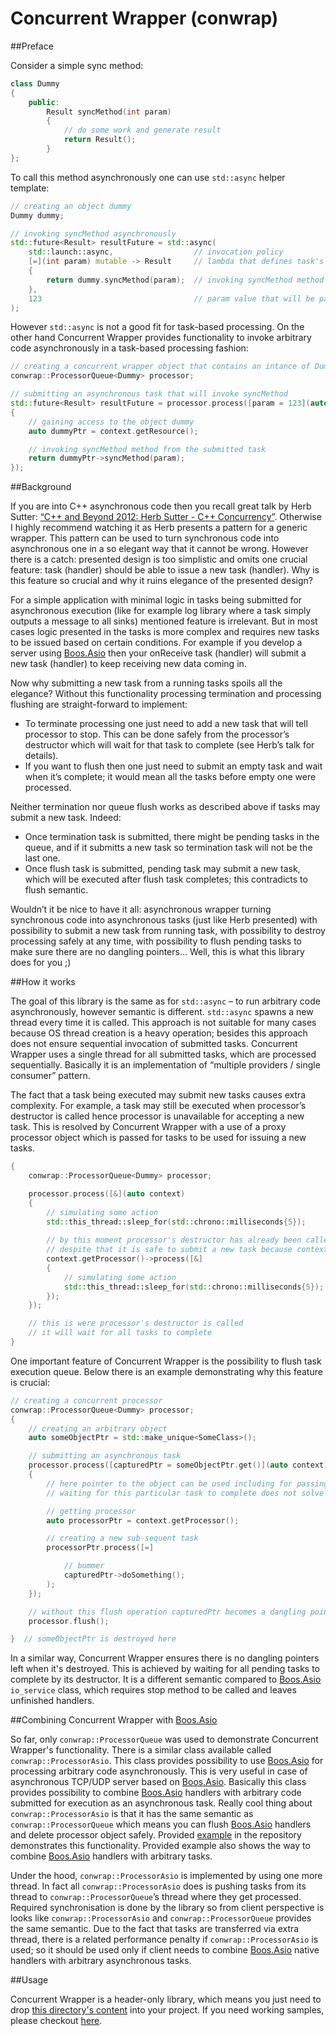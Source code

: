 # Concurrent Wrapper (conwrap)


##Preface

Consider a simple sync method:
```c++
class Dummy
{
	public:
		Result syncMethod(int param)
		{
			// do some work and generate result
			return Result();
		}
};
```

To call this method asynchronously one can use `std::async` helper template:
```c++
// creating an object dummy
Dummy dummy;

// invoking syncMethod asynchronously
std::future<Result> resultFuture = std::async(
	std::launch::async,                  // invocation policy
	[=](int param) mutable -> Result     // lambda that defines task's funtionality
	{
		return dummy.syncMethod(param);  // invoking syncMethod method from the submitted task
	},
	123                                  // param value that will be passed to the submitted task
);
```

However `std::async` is not a good fit for task-based processing. On the other hand Concurrent Wrapper provides functionality to invoke arbitrary code asynchronously in a task-based processing fashion:
```c++
// creating a concurrent wrapper object that contains an intance of Dummy
conwrap::ProcessorQueue<Dummy> processor;

// submitting an asynchronous task that will invoke syncMethod
std::future<Result> resultFuture = processor.process([param = 123](auto context)
{
	// gaining access to the object dummy
	auto dummyPtr = context.getResource();

	// invoking syncMethod method from the submitted task
	return dummyPtr->syncMethod(param);
});
```


##Background

If you are into C++ asynchronous code then you recall great talk by Herb Sutter: [“C++ and Beyond 2012: Herb Sutter - C++ Concurrency”](https://channel9.msdn.com/Shows/Going+Deep/C-and-Beyond-2012-Herb-Sutter-Concurrency-and-Parallelism). Otherwise I highly recommend watching it as Herb presents a pattern for a generic wrapper. This pattern can be used to turn synchronous code into asynchronous one in a so elegant way that it cannot be wrong. However there is a catch: presented design is too simplistic and omits one crucial feature: task (handler) should be able to issue a new task (handler). Why is this feature so crucial and why it ruins elegance of the presented design?

For a simple application with minimal logic in tasks being submitted for asynchronous execution (like for example log library where a task simply outputs a message to all sinks) mentioned feature is irrelevant. But in most cases logic presented in the tasks is more complex and requires new tasks to be issued based on certain conditions. For example if you develop a server using [Boos.Asio](http://www.boost.org/doc/libs/1_61_0/doc/html/boost_asio.html) then your onReceive task (handler) will submit a new task (handler) to keep receiving new data coming in.

Now why submitting a new task from a running tasks spoils all the elegance? Without this functionality processing termination and processing flushing are straight-forward to implement:
- To terminate processing one just need to add a new task that will tell processor to stop. This can be done safely from the processor’s destructor which will wait for that task to complete (see Herb’s talk for details).
- If you want to flush then one just need to submit an empty task and wait when it’s complete; it would mean all the tasks before empty one were processed.

Neither termination nor queue flush works as described above if tasks may submit a new task. Indeed:
- Once termination task is submitted, there might be pending tasks in the queue, and if it submitts a new task so termination task will not be the last one.
- Once flush task is submitted, pending task may submit a new task, which will be executed after flush task completes; this contradicts to flush semantic.

Wouldn’t it be nice to have it all: asynchronous wrapper turning synchronous code into asynchronous tasks (just like Herb presented) with possibility to submit a new task from running task, with possibility to destroy processing safely at any time, with possibility to flush pending tasks to make sure there are no dangling pointers… Well, this is what this library does for you ;)


##How it works

The goal of this library is the same as for `std::async` – to run arbitrary code asynchronously, however semantic is different. `std::async` spawns a new thread every time it is called. This approach is not suitable for many cases because OS thread creation is a heavy operation; besides this approach does not ensure sequential invocation of submitted tasks. Concurrent Wrapper uses a single thread for all submitted tasks, which are processed sequentially. Basically it is an implementation of “multiple providers / single consumer” pattern.

The fact that a task being executed may submit new tasks causes extra complexity. For example, a task may still be executed when processor’s destructor is called hence processor is unavailable for accepting a new task. This is resolved by Concurrent Wrapper with a use of a proxy processor object which is passed for tasks to be used for issuing a new tasks.
```c++
{
	conwrap::ProcessorQueue<Dummy> processor;

	processor.process([&](auto context)
	{
		// simulating some action
		std::this_thread::sleep_for(std::chrono::milliseconds{5});
	
		// by this moment processor's destructor has already been called
		// despite that it is safe to submit a new task because context contains a 'proxy' processor
		context.getProcessor()->process([&]
		{
			// simulating some action
			std::this_thread::sleep_for(std::chrono::milliseconds{5});
		});
	});

	// this is were processor's destructor is called
	// it will wait for all tasks to complete
}
```

One important feature of Concurrent Wrapper is the possibility to flush task execution queue. Below there is an example demonstrating why this feature is crucial:
```c++
// creating a concurrent processor
conwrap::ProcessorQueue<Dummy> processor;
{
	// creating an arbitrary object 
	auto someObjectPtr = std::make_unique<SomeClass>();

	// submitting an asynchronous task
	processor.process([capturedPtr = someObjectPtr.get()](auto context)
	{
		// here pointer to the object can be used including for passing to any sub-sequent task
		// waiting for this particular task to complete does not solve the problem, so flush must be used

		// getting processor
		auto processorPtr = context.getProcessor();

		// creating a new sub-sequent task
		processorPtr.process([=]

			// bummer
			capturedPtr->doSomething();
		);
	});

	// without this flush operation capturedPtr becomes a dangling pointer after someObjectPtr is deleted
	processor.flush();

}  // someObjectPtr is destroyed here
```

In a similar way, Concurrent Wrapper ensures there is no dangling pointers left when it's destroyed. This is achieved by waiting for all pending tasks to complete by its destructor. It is a different semantic compared to [Boos.Asio](http://www.boost.org/doc/libs/1_61_0/doc/html/boost_asio.html) `io_service` class, which requires stop method to be called and leaves unfinished handlers.


##Combining Concurrent Wrapper with [Boos.Asio](http://www.boost.org/doc/libs/1_61_0/doc/html/boost_asio.html)

So far, only `conwrap::ProcessorQueue` was used to demonstrate Concurrent Wrapper's functionality. There is a similar class available called `conwrap::ProcessorAsio`. This class provides possibility to use [Boos.Asio](http://www.boost.org/doc/libs/1_61_0/doc/html/boost_asio.html) for processing arbitrary code asynchronously. This is very useful in case of asynchronous TCP/UDP server based on [Boos.Asio](http://www.boost.org/doc/libs/1_61_0/doc/html/boost_asio.html). Basically this class provides possibility to combine [Boos.Asio](http://www.boost.org/doc/libs/1_61_0/doc/html/boost_asio.html) handlers with arbitrary code submitted for execution as an asynchronous task. Really cool thing about `conwrap::ProcessorAsio` is that it has the same semantic as `conwrap::ProcessorQueue` which means you can flush [Boos.Asio](http://www.boost.org/doc/libs/1_61_0/doc/html/boost_asio.html) handlers and delete processor object safely. Provided [example](./examples/main.cpp) in the repository demonstrates this functionality. Provided example also shows the way to combine [Boos.Asio](http://www.boost.org/doc/libs/1_61_0/doc/html/boost_asio.html) handlers with arbitrary tasks.

Under the hood, `conwrap::ProcessorAsio` is implemented by using one more thread. In fact all `conwrap::ProcessorAsio` does is pushing tasks from its thread to `conwrap::ProcessorQueue`’s thread where they get processed. Required synchronisation is done by the library so from client perspective is looks like `conwrap::ProcessorAsio` and `conwrap::ProcessorQueue` provides the same semantic. Due to the fact that tasks are transferred via extra thread, there is a related performance penalty if `conwrap::ProcessorAsio` is used; so it should be used only if client needs to combine [Boos.Asio](http://www.boost.org/doc/libs/1_61_0/doc/html/boost_asio.html) native handlers with arbitrary asynchronous tasks.


##Usage

Concurrent Wrapper is a header-only library, which means you just need to drop [this directory's content](./src/include) into your project. If you need working samples, please checkout [here](./examples).
